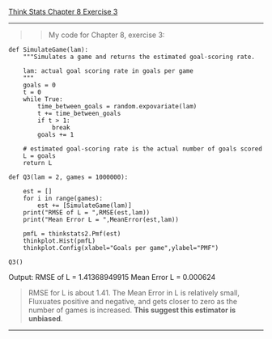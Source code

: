 [Think Stats Chapter 8 Exercise 3](http://greenteapress.com/thinkstats2/html/thinkstats2009.html#toc77)

---
>> My code for Chapter 8, exercise 3:
```
def SimulateGame(lam):
    """Simulates a game and returns the estimated goal-scoring rate.

    lam: actual goal scoring rate in goals per game
    """
    goals = 0
    t = 0
    while True:
        time_between_goals = random.expovariate(lam)
        t += time_between_goals
        if t > 1:
            break
        goals += 1

    # estimated goal-scoring rate is the actual number of goals scored
    L = goals
    return L
```
```
def Q3(lam = 2, games = 1000000):
    
    est = []
    for i in range(games):
        est += [SimulateGame(lam)]
    print("RMSE of L = ",RMSE(est,lam))
    print("Mean Error L = ",MeanError(est,lam))
    
    pmfL = thinkstats2.Pmf(est)
    thinkplot.Hist(pmfL)
    thinkplot.Config(xlabel="Goals per game",ylabel="PMF")
    
Q3()
```
Output:
RMSE of L =  1.41368949915
Mean Error L =  0.000624

>RMSE for L is about 1.41.  The Mean Error in L is relatively small,
Fluxuates positive and negative, and gets closer to zero as the number
of games is increased.  **This suggest this estimator is unbiased**.

---
